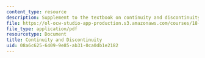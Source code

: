 ```yaml
---
content_type: resource
description: Supplement to the textbook on continuity and discontinuity.
file: https://ol-ocw-studio-app-production.s3.amazonaws.com/courses/18-01-single-variable-calculus-fall-2006/08a6c62564099e85ab310ca0db1e2182_c_cntnt_dscntnt.pdf
file_type: application/pdf
resourcetype: Document
title: Continuity and Discontinuity
uid: 08a6c625-6409-9e85-ab31-0ca0db1e2182
---
```

